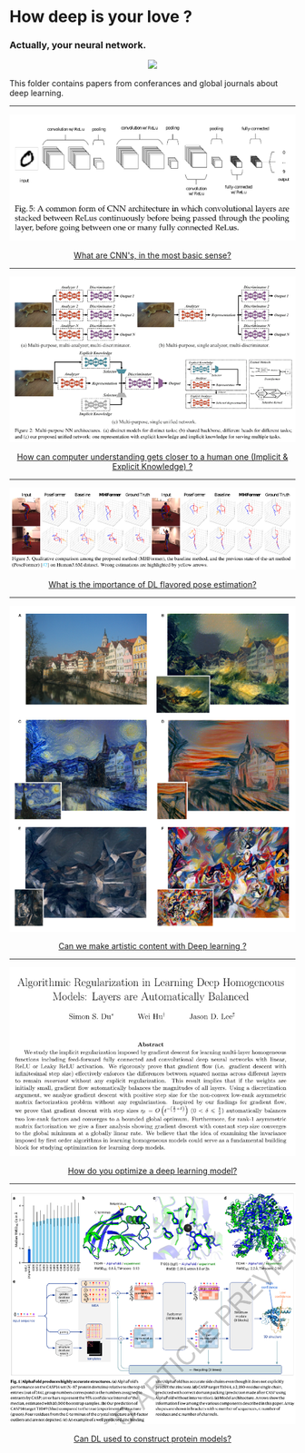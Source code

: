 # How deep is your love ? 
### Actually, your neural network.

<p align="center">
  <img src="https://img.securityinfowatch.com/files/base/cygnus/siw/image/2019/02/Figure_01.5c7712513151e.png?auto=format&fit=max&w=1200" />
</p>

This folder contains papers from conferances and global journals about deep learning.

---

<p align="center">
  <img src="img/introtocnns.png">
</p>

<div align="center">
  <a href="https://github.com/kantarcise/notebook/blob/master/Deep%20Learning/An%20Introduction%20to%20Convolutional%20Neural%20Networks.pdf"> What are CNN's, in the most basic sense?</a> 
</div>

---


<p align="center">
  <img src="img/yolor.png">
</p>

<div align="center">
  <a href="https://github.com/kantarcise/notebook/blob/master/Deep%20Learning/2105.04206v1.pdf">How can computer understanding gets closer to a human one (Implicit & Explicit Knowledge) ?</a>
</div>

---

<p align="center">
  <img src="img/mhformer.png">
</p>

<div align="center">
  <a href="https://github.com/kantarcise/notebook/blob/master/Deep%20Learning/2111.12707.pdf"> What is the importance of DL flavored pose estimation? </a>  
</div>


---

<p align="center">
  <img src="img/stylereconstruction.png">
</p>

<div align="center">
  <a href="https://github.com/kantarcise/notebook/blob/master/Deep%20Learning/A%20Neural%20Algorithm%20of%20Artistic%20Style.pdf"> Can we make artistic content with Deep learning ?</a> 
</div>



---

<p align="center">
  <img src="img/algorithmicregularization.png">
</p>

<div align="center">
  <a href="https://github.com/kantarcise/notebook/blob/master/Deep%20Learning/Algorithmic%20Regularization%20in%20Learning%20Deep%20Homogeneous%20Models.pdf"> How do you optimize a deep learning model?</a> 
</div>




---

<p align="center">
  <img src="img/alphafold.png">
</p>

<div align="center">
  <a href="https://github.com/kantarcise/notebook/blob/master/Deep%20Learning/AlphaFold-Protein.pdf"> Can DL used to construct protein models?</a> 
</div>


